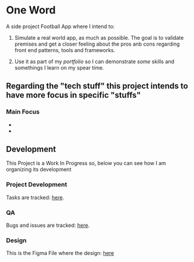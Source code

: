 # One Word

A side project Football App where I intend to:

1. Simulate a real world app, as much as possible. The goal is to validate premises and get a
   closer feeling about the pros anb cons regarding front end patterns, tools and frameworks.

2. Use it as part of my _portfolio_ so I can demonstrate _some_ skills and somethings I learn on my spear time.

## Regarding the "tech stuff" this project intends to have more focus in specific "stuffs"

### Main Focus

-
-

## Development

This Project is a Work In Progress so, below you can see how I am organizing
its development

### Project Development

Tasks are tracked: [here](https://github.com/users/mariobrusarosco/projects/6).

### QA

Bugs and issues are tracked: [here](https://github.com/users/mariobrusarosco/projects/7).

### Design

This is the Figma File where the design: [here](https://www.figma.com/file/KZ4tq3xzzz2CvWwijUZoRy/Side-Projects?type=design&node-id=918%3A4431&mode=design&t=w3dyrkhv8dfaclhP-1)
